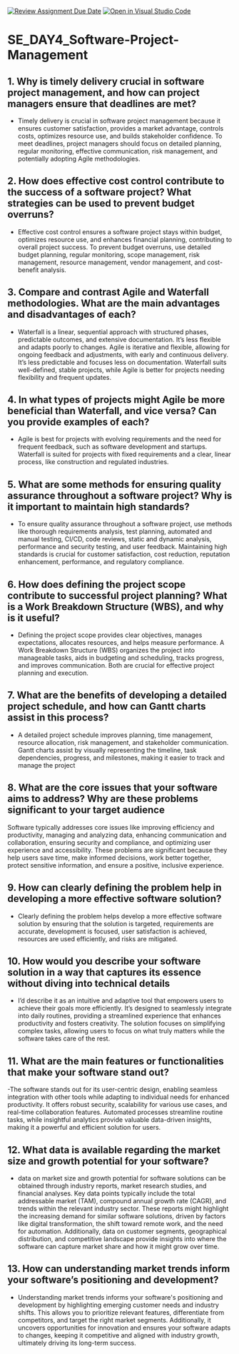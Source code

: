 [![Review Assignment Due Date](https://classroom.github.com/assets/deadline-readme-button-22041afd0340ce965d47ae6ef1cefeee28c7c493a6346c4f15d667ab976d596c.svg)](https://classroom.github.com/a/9pw6JKcu)
[![Open in Visual Studio Code](https://classroom.github.com/assets/open-in-vscode-2e0aaae1b6195c2367325f4f02e2d04e9abb55f0b24a779b69b11b9e10269abc.svg)](https://classroom.github.com/online_ide?assignment_repo_id=15646467&assignment_repo_type=AssignmentRepo)
# SE_DAY4_Software-Project-Management
## 1. Why is timely delivery crucial in software project management, and how can project managers ensure that deadlines are met?
- Timely delivery is crucial in software project management because it ensures customer satisfaction, provides a market advantage, controls costs, optimizes resource use, and builds stakeholder confidence. To meet deadlines, project managers should focus on detailed planning, regular monitoring, effective communication, risk management, and potentially adopting Agile methodologies.
## 2. How does effective cost control contribute to the success of a software project? What strategies can be used to prevent budget overruns?
- Effective cost control ensures a software project stays within budget, optimizes resource use, and enhances financial planning, contributing to overall project success. To prevent budget overruns, use detailed budget planning, regular monitoring, scope management, risk management, resource management, vendor management, and cost-benefit analysis.
## 3. Compare and contrast Agile and Waterfall methodologies. What are the main advantages and disadvantages of each?
- Waterfall is a linear, sequential approach with structured phases, predictable outcomes, and extensive documentation. It’s less flexible and adapts poorly to changes. Agile is iterative and flexible, allowing for ongoing feedback and adjustments, with early and continuous delivery. It’s less predictable and focuses less on documentation. Waterfall suits well-defined, stable projects, while Agile is better for projects needing flexibility and frequent updates.
## 4. In what types of projects might Agile be more beneficial than Waterfall, and vice versa? Can you provide examples of each?
- Agile is best for projects with evolving requirements and the need for frequent feedback, such as software development and startups. Waterfall is suited for projects with fixed requirements and a clear, linear process, like construction and regulated industries.
## 5. What are some methods for ensuring quality assurance throughout a software project? Why is it important to maintain high standards?
- To ensure quality assurance throughout a software project, use methods like thorough requirements analysis, test planning, automated and manual testing, CI/CD, code reviews, static and dynamic analysis, performance and security testing, and user feedback. Maintaining high standards is crucial for customer satisfaction, cost reduction, reputation enhancement, performance, and regulatory compliance.
## 6. How does defining the project scope contribute to successful project planning? What is a Work Breakdown Structure (WBS), and why is it useful?
- Defining the project scope provides clear objectives, manages expectations, allocates resources, and helps measure performance. A Work Breakdown Structure (WBS) organizes the project into manageable tasks, aids in budgeting and scheduling, tracks progress, and improves communication. Both are crucial for effective project planning and execution.
## 7. What are the benefits of developing a detailed project schedule, and how can Gantt charts assist in this process?
- A detailed project schedule improves planning, time management, resource allocation, risk management, and stakeholder communication. Gantt charts assist by visually representing the timeline, task dependencies, progress, and milestones, making it easier to track and manage the project
## 8. What are the core issues that your software aims to address? Why are these problems significant to your target audience
Software typically addresses core issues like improving efficiency and productivity, managing and analyzing data, enhancing communication and collaboration, ensuring security and compliance, and optimizing user experience and accessibility. These problems are significant because they help users save time, make informed decisions, work better together, protect sensitive information, and ensure a positive, inclusive experience.
## 9. How can clearly defining the problem help in developing a more effective software solution?
- Clearly defining the problem helps develop a more effective software solution by ensuring that the solution is targeted, requirements are accurate, development is focused, user satisfaction is achieved, resources are used efficiently, and risks are mitigated.
## 10. How would you describe your software solution in a way that captures its essence without diving into technical details
- I’d describe it as an intuitive and adaptive tool that empowers users to achieve their goals more efficiently. It’s designed to seamlessly integrate into daily routines, providing a streamlined experience that enhances productivity and fosters creativity. The solution focuses on simplifying complex tasks, allowing users to focus on what truly matters while the software takes care of the rest.
## 11. What are the main features or functionalities that make your software stand out?
-The software stands out for its user-centric design, enabling seamless integration with other tools while adapting to individual needs for enhanced productivity. It offers robust security, scalability for various use cases, and real-time collaboration features. Automated processes streamline routine tasks, while insightful analytics provide valuable data-driven insights, making it a powerful and efficient solution for users.
## 12. What data is available regarding the market size and growth potential for your software?
- data on market size and growth potential for software solutions can be obtained through industry reports, market research studies, and financial analyses. Key data points typically include the total addressable market (TAM), compound annual growth rate (CAGR), and trends within the relevant industry sector. These reports might highlight the increasing demand for similar software solutions, driven by factors like digital transformation, the shift toward remote work, and the need for automation. Additionally, data on customer segments, geographical distribution, and competitive landscape provide insights into where the software can capture market share and how it might grow over time.
## 13. How can understanding market trends inform your software’s positioning and development?
- Understanding market trends informs your software's positioning and development by highlighting emerging customer needs and industry shifts. This allows you to prioritize relevant features, differentiate from competitors, and target the right market segments. Additionally, it uncovers opportunities for innovation and ensures your software adapts to changes, keeping it competitive and aligned with industry growth, ultimately driving its long-term success.
